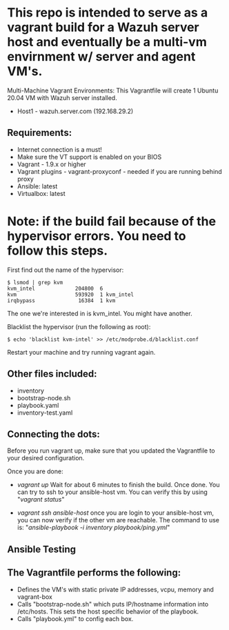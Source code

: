 # This repo is intended to serve as a vagrant build for a Wazuh server host and eventually be a multi-vm envirnment w/ server and agent VM's. 


Multi-Machine Vagrant Environments:
This Vagrantfile will create 1 Ubuntu 20.04 VM with Wazuh server installed.  

* Host1 - wazuh.server.com (192.168.29.2)

## Requirements:

* Internet connection is a must!
* Make sure the VT support is enabled on your BIOS
* Vagrant - 1.9.x or higher
* Vagrant plugins - vagrant-proxyconf - needed if you are running behind proxy
* Ansible: latest
* Virtualbox: latest


# Note: if the build fail because of the hypervisor errors. You need to follow this steps.

First find out the name of the hypervisor:
```
$ lsmod | grep kvm
kvm_intel             204800  6
kvm                   593920  1 kvm_intel
irqbypass              16384  1 kvm
```
The one we're interested in is kvm_intel. You might have another.

Blacklist the hypervisor (run the following as root):
```
$ echo 'blacklist kvm-intel' >> /etc/modprobe.d/blacklist.conf
```
Restart your machine and try running vagrant again.


## Other files included:
- inventory
- bootstrap-node.sh
- playbook.yaml
- inventory-test.yaml

## Connecting the dots:
Before you run vagrant up, make sure that you updated the Vagrantfile to your desired configuration. 

Once you are done: 
- _vagrant up_
  Wait for about 6 minutes to finish the build. Once done. You can try to ssh to your ansible-host vm. You can verify this by using "_vagrant status_"

- _vagrant ssh ansible-host_ 
  once you are login to your ansible-host vm, you can now verify if the other vm are reachable. The command to use is: "_ansible-playbook -i inventory playbook/ping.yml_"

## Ansible Testing

## The Vagrantfile performs the following:
- Defines the VM's with static private IP addresses, vcpu, memory and vagrant-box
- Calls "bootstrap-node.sh" which puts IP/hostname information into /etc/hosts. This sets the host specific behavior of the playbook. 
- Calls "playbook.yml" to config each box.
